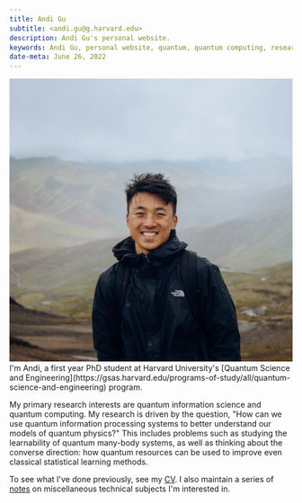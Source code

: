 ```yaml
---
title: Andi Gu
subtitle: <andi.gu@g.harvard.edu>
description: Andi Gu's personal website.
keywords: Andi Gu, personal website, quantum, quantum computing, research
date-meta: June 26, 2022
---
```


<div class="profile-container"><img src="/static/img/profile.jpeg" class="profile-img" alt="Me in Peru"></div>
I'm Andi, a first year PhD student at Harvard University's [Quantum Science and Engineering](https://gsas.harvard.edu/programs-of-study/all/quantum-science-and-engineering) program.

My primary research interests are quantum information science and quantum computing. My research is driven by the question, "How can we use quantum information processing systems to better understand our models of quantum physics?" This includes problems such as studying the learnability of quantum many-body systems, as well as thinking about the converse direction: how quantum resources can be used to improve even classical statistical learning methods. 

To see what I've done previously, see my [CV](/static/pdf/Resume.pdf). I also maintain a series of [notes](/notes) on miscellaneous technical subjects I'm interested in.
